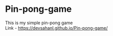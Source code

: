 # Pin-pong-game
This is my simple pin-pong game\
Link -  https://devsahanl.github.io/Pin-pong-game/
